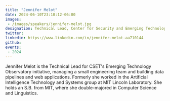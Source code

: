 ```yaml
---
title: "Jennifer Melot"
date: 2024-06-10T23:10:12-06:00
images: 
 - /images/speakers/jennifer-melot.jpg
designation: Technical Lead, Center for Security and Emerging Technology at Georgetown University
twitter: 
linkedin: https://www.linkedin.com/in/jennifer-melot-aa710144
github: 
events:
 - 2024
---
```


Jennifer Melot is the Technical Lead for CSET's Emerging Technology Observatory initiative, managing a small engineering team and building data pipelines and web applications. Formerly she worked in the Artificial Intelligence Technology and Systems group at MIT Lincoln Laboratory. She holds an S.B. from MIT, where she double-majored in Computer Science and Linguistics.


